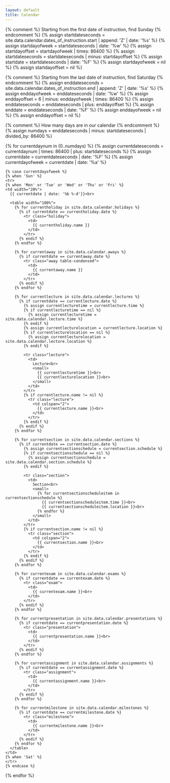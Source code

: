 ```yaml
---
layout: default
title: Calendar
---
```


{% comment %} Starting from the first date of instruction, find Sunday {% endcomment %}
{% assign startdateseconds = site.data.calendar.dates_of_instruction.start | append: 'Z' | date: '%s' %}
{% assign startdayofweek = startdateseconds | date: '%w' %}
{% assign startdayoffset = startdayofweek | times: 86400 %}
{% assign startdateseconds = startdateseconds | minus: startdayoffset %}
{% assign startdate = startdateseconds | date: '%F' %}
{% assign startdayofweek = nil %}
{% assign startdayoffset = nil %}

{% comment %} Starting from the last date of instruction, find Saturday {% endcomment %}
{% assign enddateseconds = site.data.calendar.dates_of_instruction.end | append: 'Z' | date: '%s' %}
{% assign enddayofweek = enddateseconds | date: '%w' %}
{% assign enddayoffset = 6 | minus: enddayofweek | times: 86400 %}
{% assign enddateseconds = enddateseconds | plus: enddayoffset %}
{% assign enddate = enddateseconds | date: '%F' %}
{% assign enddayofweek = nil %}
{% assign enddayoffset = nil %}

{% comment %} How many days are in our calendar {% endcomment %}
{% assign numdays = enddateseconds | minus: startdateseconds | divided_by: 86400 %}

<table class="calendar table table-bordered">
  {% for currentdaynum in (0..numdays) %}
    {% assign currentdateseconds = currentdaynum | times: 86400 | plus: startdateseconds %}
    {% assign currentdate = currentdateseconds | date: '%F' %}
    {% assign currentdayofweek = currentdate | date: '%a' %}

    {% case currentdayofweek %}
    {% when 'Sun' %}
    <tr>
    {% when 'Mon' or 'Tue' or 'Wed' or 'Thu' or 'Fri' %}
    <td width="20%">
      {{ currentdate | date: '%b %-d'}}<br>
      
      <table width="100%">
        {% for currentholiday in site.data.calendar.holidays %}
          {% if currentdate == currentholiday.date %}
            <tr class="holiday">
              <td>
                {{ currentholiday.name }}
              </td>
            </tr>
          {% endif %}
        {% endfor %}
        
        {% for currentaway in site.data.calendar.aways %}
          {% if currentdate == currentaway.date %}
            <tr class="away table-condensed">
              <td>
                {{ currentaway.name }}
              </td>
            </tr>
          {% endif %}
        {% endfor %}

        {% for currentlecture in site.data.calendar.lectures %}
          {% if currentdate == currentlecture.date %}
            {% assign currentlecturetime = currentlecture.time %}
            {% if currentlecturetime == nil %}
              {% assign currentlecturetime = site.data.calendar.lecture.time %}
            {% endif %}
            {% assign currentlecturelocation = currentlecture.location %}
            {% if currentlecturelocation == nil %}
              {% assign currentlecturelocation = site.data.calendar.lecture.location %}
            {% endif %}
  
            <tr class="lecture">
              <td>
                Lecture<br>
                <small>
                  {{ currentlecturetime }}<br>
                  {{ currentlecturelocation }}<br>
                </small>
              </td>
            </tr>
            {% if currentlecture.name != nil %}
              <tr class="lecture">
                <td colspan="2">
                  {{ currentlecture.name }}<br>
                </td>
              </tr>
            {% endif %}
          {% endif %}
        {% endfor %}
  
        {% for currentsection in site.data.calendar.sections %}
          {% if currentdate == currentsection.date %}
            {% assign currentsectionschedule = currentsection.schedule %}
            {% if currentsectionschedule == nil %}
              {% assign currentsectionschedule = site.data.calendar.section.schedule %}
            {% endif %}
  
            <tr class="section">
              <td>
                Section<br>                
                <small>
                  {% for currentsectionscheduleitem in currentsectionschedule %}
                    {{ currentsectionscheduleitem.time }}<br>
                    {{ currentsectionscheduleitem.location }}<br> 
                  {% endfor %}
                </small>
              </td>
            </tr>
            {% if currentsection.name != nil %}
              <tr class="section">
                <td colspan="2">
                  {{ currentsection.name }}<br>
                </td>
              </tr>
            {% endif %}
          {% endif %}
        {% endfor %}
  
        {% for currentexam in site.data.calendar.exams %}
          {% if currentdate == currentexam.date %}
            <tr class="exam">
              <td>
                {{ currentexam.name }}<br>
              </td>
            </tr>
          {% endif %}
        {% endfor %}
  
        {% for currentpresentation in site.data.calendar.presentations %}
          {% if currentdate == currentpresentation.date %}
            <tr class="presentation">
              <td>
                {{ currentpresentation.name }}<br>
              </td>
            </tr>
          {% endif %}
        {% endfor %}
  
        {% for currentassignment in site.data.calendar.assignments %}
          {% if currentdate == currentassignment.date %}
            <tr class="assignment">
              <td>
                {{ currentassignment.name }}<br>
              </td>
            </tr>
          {% endif %}
        {% endfor %}
  
        {% for currentmilestone in site.data.calendar.milestones %}
          {% if currentdate == currentmilestone.date %}
            <tr class="milestone">
              <td>
                {{ currentmilestone.name }}<br>
              </td>
            </tr>
          {% endif %}
        {% endfor %}
      </table>
    </td>
    {% when 'Sat' %}
    </tr>
    {% endcase %}  
  {% endfor %}
</table>
